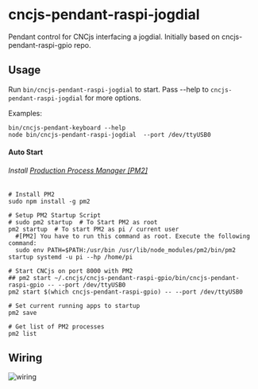 # cncjs-pendant-raspi-jogdial
Pendant control for CNCjs interfacing a jogdial. Initially based on cncjs-pendant-raspi-gpio repo.

## Usage
Run `bin/cncjs-pendant-raspi-jogdial` to start. Pass --help to `cncjs-pendant-raspi-jogdial` for more options.

Examples:

```
bin/cncjs-pendant-keyboard --help
node bin/cncjs-pendant-raspi-jogdial  --port /dev/ttyUSB0
```

#### Auto Start

###### Install [Production Process Manager [PM2]](http://pm2.io)
```
# Install PM2
sudo npm install -g pm2

# Setup PM2 Startup Script
# sudo pm2 startup  # To Start PM2 as root
pm2 startup  # To start PM2 as pi / current user
  #[PM2] You have to run this command as root. Execute the following command:
  sudo env PATH=$PATH:/usr/bin /usr/lib/node_modules/pm2/bin/pm2 startup systemd -u pi --hp /home/pi

# Start CNCjs on port 8000 with PM2
## pm2 start ~/.cncjs/cncjs-pendant-raspi-gpio/bin/cncjs-pendant-raspi-gpio -- --port /dev/ttyUSB0
pm2 start $(which cncjs-pendant-raspi-gpio) -- --port /dev/ttyUSB0

# Set current running apps to startup
pm2 save

# Get list of PM2 processes
pm2 list
```


## Wiring 

![wiring](https://raw.githubusercontent.com/jheyman/shapeoko/master/cncjs-pendant-raspi-jogdial/docs/wiring.png)
